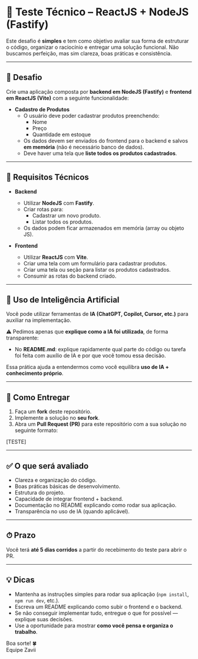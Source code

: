 # 🧪 Teste Técnico – ReactJS + NodeJS (Fastify) 

Este desafio é **simples** e tem como objetivo avaliar sua forma de estruturar o código, organizar o raciocínio e entregar uma solução funcional. Não buscamos perfeição, mas sim clareza, boas práticas e consistência.  

---

## 🎯 Desafio

Crie uma aplicação composta por **backend em NodeJS (Fastify)** e **frontend em ReactJS (Vite)** com a seguinte funcionalidade:

- **Cadastro de Produtos**
  - O usuário deve poder cadastrar produtos preenchendo:
    - Nome
    - Preço
    - Quantidade em estoque
  - Os dados devem ser enviados do frontend para o backend e salvos **em memória** (não é necessário banco de dados).
  - Deve haver uma tela que **liste todos os produtos cadastrados**.

---

## 🔧 Requisitos Técnicos

- **Backend**
  - Utilizar **NodeJS** com **Fastify**.
  - Criar rotas para:
    - Cadastrar um novo produto.
    - Listar todos os produtos.
  - Os dados podem ficar armazenados em memória (array ou objeto JS).

- **Frontend**
  - Utilizar **ReactJS** com **Vite**.
  - Criar uma tela com um formulário para cadastrar produtos.
  - Criar uma tela ou seção para listar os produtos cadastrados.
  - Consumir as rotas do backend criado.

---

## 🤖 Uso de Inteligência Artificial

Você pode utilizar ferramentas de **IA (ChatGPT, Copilot, Cursor, etc.)** para auxiliar na implementação.  

⚠️ Pedimos apenas que **explique como a IA foi utilizada**, de forma transparente:  

- No **README.md**: explique rapidamente qual parte do código ou tarefa foi feita com auxílio de IA e por que você tomou essa decisão.
  
Essa prática ajuda a entendermos como você equilibra **uso de IA + conhecimento próprio**.


---

## 🚀 Como Entregar

1. Faça um **fork** deste repositório.  
2. Implemente a solução no **seu fork**.  
3. Abra um **Pull Request (PR)** para este repositório com a sua solução no seguinte formato: 

[TESTE] <Seu nome>

---

## ✅ O que será avaliado

- Clareza e organização do código.
- Boas práticas básicas de desenvolvimento.
- Estrutura do projeto.
- Capacidade de integrar frontend + backend.
- Documentação no README explicando como rodar sua aplicação.
- Transparência no uso de IA (quando aplicável).

---

## ⏱ Prazo

Você terá **até 5 dias corridos** a partir do recebimento do teste para abrir o PR.  

---

## 💡 Dicas

- Mantenha as instruções simples para rodar sua aplicação (`npm install`, `npm run dev`, etc.).  
- Escreva um README explicando como subir o frontend e o backend.  
- Se não conseguir implementar tudo, entregue o que for possível — explique suas decisões.  
- Use a oportunidade para mostrar **como você pensa e organiza o trabalho**.  

Boa sorte! 🍀  
Equipe Zavii
